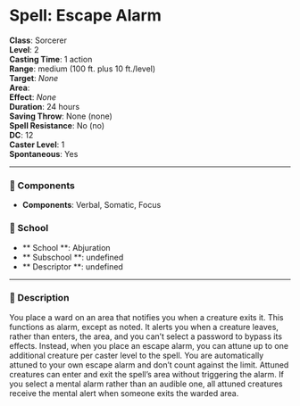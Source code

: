 
# Spell: Escape Alarm
**Class**: Sorcerer  
**Level**: 2  
**Casting Time**: 1 action  
**Range**: medium (100 ft. plus 10 ft./level)  
**Target**: _None_  
**Area**:   
**Effect**: _None_  
**Duration**: 24 hours  
**Saving Throw**: None (none)  
**Spell Resistance**: No (no)  
**DC**: 12  
**Caster Level**: 1  
**Spontaneous**: Yes

---

### 🔮 Components
- **Components**: Verbal, Somatic, Focus

### 🏫 School
- ** School **: Abjuration
- ** Subschool **: undefined
- ** Descriptor **: undefined
---

### 📜 Description
You place a ward on an area that notifies you when a creature exits it. This functions as alarm, except as noted. It alerts you when a creature leaves, rather than enters, the area, and you can’t select a password to bypass its effects. Instead, when you place an escape alarm, you can attune up to one additional creature per caster level to the spell. You are automatically attuned to your own escape alarm and don’t count against the limit. Attuned creatures can enter and exit the spell’s area without triggering the alarm. If you select a mental alarm rather than an audible one, all attuned creatures receive the mental alert when someone exits the warded area.
